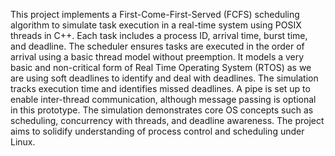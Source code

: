 This project implements a First-Come-First-Served (FCFS) scheduling algorithm to simulate task execution in a real-time system using POSIX threads in C++. Each task includes a process ID, arrival time, burst time, and deadline. The scheduler ensures tasks are executed in the order of arrival using a basic thread model without preemption. It models a very basic and non-critical form of Real Time Operating System (RTOS) as we are using soft deadlines to identify and deal with deadlines. The simulation tracks execution time and identifies missed deadlines. A pipe is set up to enable inter-thread communication, although message passing is optional in this prototype. The simulation demonstrates core OS concepts such as scheduling, concurrency with threads, and deadline awareness. The project aims to solidify understanding of process control and scheduling under Linux. 
